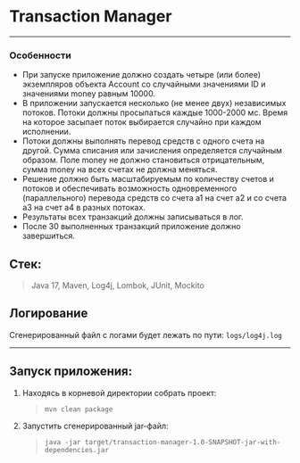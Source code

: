 # Transaction Manager

---

### Особенности

- При запуске приложение должно создать четыре (или более) экземпляров объекта Account со случайными значениями ID и значениями money равным 10000.
- В приложении запускается несколько (не менее двух) независимых потоков. Потоки должны просыпаться каждые 1000-2000 мс. Время на которое засыпает поток выбирается случайно при каждом исполнении.
- Потоки должны выполнять перевод средств с одного счета на другой. Сумма списания или зачисления определяется случайным образом. Поле money не должно становиться отрицательным, сумма money на всех счетах не должна меняться.
- Решение должно быть масштабируемым по количеству счетов и потоков и обеспечивать возможность одновременного (параллельного) перевода средств со счета a1 на счет a2 и со счета a3 на счет а4 в разных потоках.
- Результаты всех транзакций должны записываться в лог.
- После 30 выполненных транзакций приложение должно завершиться.


## Стек:

> Java 17, Maven, Log4j, Lombok, JUnit, Mockito

## Логирование
Сгенерированный файл с логами будет лежать по пути: `logs/log4j.log`

---

## Запуск приложения:

1) Находясь в корневой директории собрать проект:
   > `mvn clean package`
2) Запустить сгенерированный jar-файл:
   > `java -jar target/transaction-manager-1.0-SNAPSHOT-jar-with-dependencies.jar`
